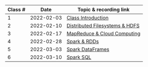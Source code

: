 | Class # | Date | Topic & recording link |
| -- | -- | -- |
| 1 | 2022-02-03 | [Class Introduction](https://umbc.webex.com/umbc/ldr.php?RCID=69c376ea41fa82f32b56c5ce8fcad3df) |
| 2 | 2022-02-10 | [Distributed Filesystems & HDFS](https://umbc.webex.com/umbc/ldr.php?RCID=1216d1c4ce60e9bdd6d23d230cadca2f) |
| 3 | 2022-02-17 | [MapReduce & Cloud Computing](https://umbc.webex.com/umbc/ldr.php?RCID=e938ca1c5fb8f740f1293937b261946d) |
| 4 | 2022-02-28 | [Spark & RDDs](https://umbc.webex.com/umbc/ldr.php?RCID=131693545b39e139f84d8d8223db713a) |
| 5 | 2022-03-03 | [Spark DataFrames](https://umbc.webex.com/recordingservice/sites/umbc/recording/fd27b2a07d7d103abfff0050568f95d3/playback) |
| 6 | 2022-03-10 | [Spark SQL](https://umbc.webex.com/umbc/ldr.php?RCID=4d79766dfa9c1310b8631e0528740a8c)
